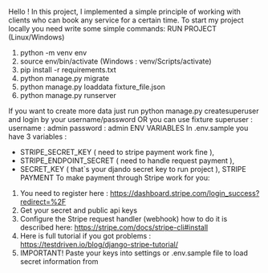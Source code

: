Hello ! In this project, I implemented a simple principle of working with clients who can book any service for a certain time.
To start my project locally you need write some simple commands:
                                    RUN PROJECT (Linux/Windows)
1. python -m venv env
2. source env/bin/activate (Windows : venv/Scripts/activate)
3. pip install -r requirements.txt
4. python manage.py migrate
5. python manage.py loaddata fixture_file.json 
6. python manage.py runserver

If you want to create more data just run python manage.py createsuperuser and login by your username/password 
OR you can use fixture superuser : 
username : admin
password : admin
                                    ENV VARIABLES
  In .env.sample you have 3 variables : 
- STRIPE_SECRET_KEY ( need to stripe payment work fine ),
- STRIPE_ENDPOINT_SECRET ( need to handle request payment ),
- SECRET_KEY ( that`s your djando secret key to run project ),
                                    STRIPE PAYMENT
To make payment through Stripe work for you:
1. You need to register here : https://dashboard.stripe.com/login_success?redirect=%2F
2. Get your secret and public api keys
3. Configure the Stripe request handler (webhook)  how to do it is described here: https://stripe.com/docs/stripe-cli#install
4. Here is full tutorial if you got problems : https://testdriven.io/blog/django-stripe-tutorial/
5. IMPORTANT! Paste your keys into settings or .env.sample file to load secret information from 